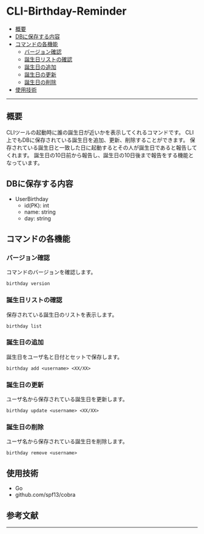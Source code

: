 # CLI-Birthday-Reminder

- [概要](#概要)
- [DBに保存する内容](#dbに保存する内容)
- [コマンドの各機能](#コマンドの各機能)
    - [バージョン確認](#バージョン確認)
    - [誕生日リストの確認](#誕生日リストの確認)
    - [誕生日の追加](#誕生日の追加)
    - [誕生日の更新](#誕生日の更新)
    - [誕生日の削除](#誕生日の削除)
- [使用技術](#使用技術)

---

## 概要

CLIツールの起動時に誰の誕生日が近いかを表示してくれるコマンドです。
CLI上でもDBに保存されている誕生日を追加、更新、削除することができます。
保存されている誕生日と一致した日に起動するとその人が誕生日であると報告してくれます。
誕生日の10日前から報告し、誕生日の10日後まで報告をする機能となっています。

## DBに保存する内容

- UserBirthday
    - id(PK): int
    - name: string
    - day: string

## コマンドの各機能

### バージョン確認

コマンドのバージョンを確認します。
```
birthday version
```

### 誕生日リストの確認

保存されている誕生日のリストを表示します。
```
birthday list
```


### 誕生日の追加

誕生日をユーザ名と日付とセットで保存します。
```
birthday add <username> <XX/XX>
```

### 誕生日の更新

ユーザ名から保存されている誕生日を更新します。
```
birthday update <username> <XX/XX>
```

### 誕生日の削除

ユーザ名から保存されている誕生日を削除します。
```
birthday remove <username>
```

## 使用技術

- Go
- github.com/spf13/cobra

## 参考文献

---